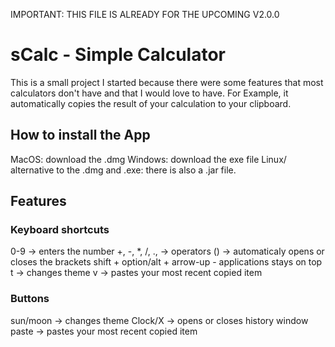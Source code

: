 IMPORTANT: THIS FILE IS ALREADY FOR THE UPCOMING V2.0.0

# sCalc - Simple Calculator
This is a small project I started because there were some features that most calculators don't have and that I would love to have.
For Example, it automatically copies the result of your calculation to your clipboard.

## How to install the App
MacOS: download the .dmg
Windows: download the exe file
Linux/ alternative to the .dmg and .exe: there is also a .jar file.

## Features
### Keyboard shortcuts
0-9 -> enters the number
+, -, *, /, ., -> operators
() -> automaticaly opens or closes the brackets
shift + option/alt + arrow-up - applications stays on top
t -> changes theme
v -> pastes your most recent copied item

### Buttons
sun/moon -> changes theme
Clock/X -> opens or closes history window
paste -> pastes your most recent copied item

